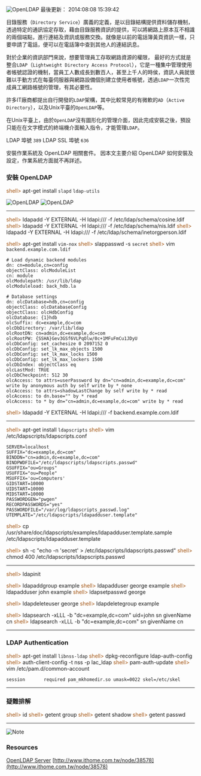 ![OpenLDAP](http://www.openldap.org/images/headers/LDAPworm.gif)
最後更新： 2014:08:08 15:39:42    

目錄服務（`Directory Service`）廣義的定義，是以目錄結構提供資料儲存機制，透過特定的通訊協定存取，藉由目錄服務資訊的提供，可以將網路上原本互不相識的兩個端點，進行連結及資訊或服務交換。就像是以前的電話簿黃頁資訊一樣，只要申請了電話，便可以在電話簿中查到其他人的連結訊息。
  
對於企業的資訊部門來說，想要管理員工存取網路資源的權限，
最好的方式就是整合`LDAP`（`Lightweight Directory Access Protocol`），它是一種集中管理使用者帳號認證的機制，當員工人數成長到數百人，甚至上千人的時侯，資訊人員就很難以手動方式在每臺伺服器與網路設備個別建立使用者帳號，透過`LDAP`一次性完成員工網路帳號的管理，有其必要性。

許多IT廠商都提出自行開發的`LDAP`架構，其中比較常見的有微軟的`AD`（`Active Directory`），以及Unix平臺的`OpenLDAP`等。

在Unix平臺上，由於`OpenLDAP`沒有圖形化的管理介面，因此完成安裝之後，預設只能在在文字模式的終端機介面輸入指令，才能管理`LDAP`。

LDAP 埠號 `389`
LDAP SSL 埠號 `636`


安裝作業系統及 OpenLDAP 相關套件。
因本文主要介紹 OpenLDAP 如何安裝及設定，作業系統方面就不再詳述。

### 安裝 OpenLDAP
<span style="color: #A1520F">shell></span> apt-get install `slapd` `ldap-utils`

![OpenLDAP](http://i.imgur.com/4ha4qG8.jpg)
![OpenLDAP](http://i.imgur.com/Bg2NX1C.jpg)


----------
<span style="color: #A1520F">shell></span> ldapadd -Y EXTERNAL -H ldapi:/// -f /etc/ldap/schema/cosine.ldif
<span style="color: #A1520F">shell></span> ldapadd -Y EXTERNAL -H ldapi:/// -f /etc/ldap/schema/nis.ldif
<span style="color: #A1520F">shell></span> ldapadd -Y EXTERNAL -H ldapi:/// -f /etc/ldap/schema/inetorgperson.ldif

<span style="color: #A1520F">shell></span> apt-get install `vim-nox`
<span style="color: #A1520F">shell></span> slappasswd -s `secret`
<span style="color: #A1520F">shell></span> vim `backend.example.com.ldif`
~~~
# Load dynamic backend modules
dn: cn=module,cn=config
objectClass: olcModuleList
cn: module
olcModulepath: /usr/lib/ldap
olcModuleload: back_hdb.la

# Database settings
dn: olcDatabase=hdb,cn=config
objectClass: olcDatabaseConfig
objectClass: olcHdbConfig
olcDatabase: {1}hdb
olcSuffix: dc=example,dc=com
olcDbDirectory: /var/lib/ldap
olcRootDN: cn=admin,dc=example,dc=com
olcRootPW: {SSHA}Gev3GSf6VLPqOlw/0c+1MFuFmCu1JDyU
olcDbConfig: set_cachesize 0 2097152 0
olcDbConfig: set_lk_max_objects 1500
olcDbConfig: set_lk_max_locks 1500
olcDbConfig: set_lk_max_lockers 1500
olcDbIndex: objectClass eq
olcLastMod: TRUE
olcDbCheckpoint: 512 30
olcAccess: to attrs=userPassword by dn="cn=admin,dc=example,dc=com" write by anonymous auth by self write by * none
olcAccess: to attrs=shadowLastChange by self write by * read
olcAccess: to dn.base="" by * read
olcAccess: to * by dn="cn=admin,dc=example,dc=com" write by * read
~~~
<span style="color: #A1520F">shell></span> ldapadd -Y EXTERNAL -H ldapi:/// -f backend.example.com.ldif

---
<span style="color: #A1520F">shell></span> apt-get install `ldapscripts`
<span style="color: #A1520F">shell></span> vim /etc/ldapscripts/ldapscripts.conf

~~~
SERVER=localhost
SUFFIX="dc=example,dc=com"
BINDDN="cn=admin,dc=example,dc=com"
BINDPWDFILE="/etc/ldapscripts/ldapscripts.passwd"
GSUFFIX="ou=Groups"
USUFFIX="ou=People"
MSUFFIX='ou=Computers'
GIDSTART=10000
UIDSTART=10000
MIDSTART=10000
PASSWORDGEN="pwgen"
RECORDPASSWORDS="yes"
PASSWORDFILE="/var/log/ldapscripts_passwd.log"
UTEMPLATE="/etc/ldapscripts/ldapadduser.template"
~~~
<span style="color: #A1520F">shell></span> cp /usr/share/doc/ldapscripts/examples/ldapadduser.template.sample /etc/ldapscripts/ldapadduser.template

<span style="color: #A1520F">shell></span> sh -c "echo -n 'secret' > /etc/ldapscripts/ldapscripts.passwd"
<span style="color: #A1520F">shell></span> chmod 400 /etc/ldapscripts/ldapscripts.passwd

---
<span style="color: #A1520F">shell></span> ldapinit

<span style="color: #A1520F">shell></span> ldapaddgroup example
<span style="color: #A1520F">shell></span> ldapadduser george example
<span style="color: #A1520F">shell></span> ldapadduser john example
<span style="color: #A1520F">shell></span> ldapsetpasswd george

<span style="color: #A1520F">shell></span> ldapdeleteuser george
<span style="color: #A1520F">shell></span> ldapdeletegroup example

<span style="color: #A1520F">shell></span> ldapsearch -xLLL -b "dc=example,dc=com" uid=john sn givenName cn
<span style="color: #A1520F">shell></span> ldapsearch -xLLL -b "dc=example,dc=com"  sn givenName cn

---

### LDAP Authentication
<span style="color: #A1520F">shell></span> apt-get install `libnss-ldap`
<span style="color: #A1520F">shell></span> dpkg-reconfigure ldap-auth-config
<span style="color: #A1520F">shell></span> auth-client-config -t nss -p lac_ldap
<span style="color: #A1520F">shell></span> pam-auth-update
<span style="color: #A1520F">shell></span> vim /etc/pam.d/common-account
~~~
session       required pam_mkhomedir.so umask=0022 skel=/etc/skel
~~~

---

### 疑難排解	

<span style="color: #A1520F">shell></span> id
<span style="color: #A1520F">shell></span> getent group
<span style="color: #A1520F">shell></span> getent shadow
<span style="color: #A1520F">shell></span> getent passwd

---
![Note](https://help.ubuntu.com/libs/admon/note.png)
### Resources
[OpenLDAP Server](https://help.ubuntu.com/10.04/serverguide/openldap-server.html)
[http://www.ithome.com.tw/node/38578](http://www.ithome.com.tw/node/38578)